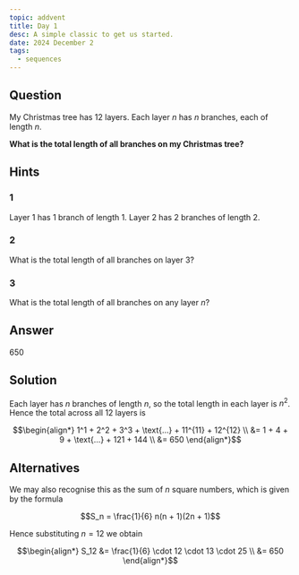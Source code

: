 ```yaml
---
topic: addvent
title: Day 1
desc: A simple classic to get us started.
date: 2024 December 2
tags:
  - sequences
---
```



## Question

My Christmas tree has $12$ layers. Each layer $n$ has $n$ branches, each of length $n$.

<strong>What is the total length of all branches on my Christmas tree?</strong>


## Hints

### 1
Layer 1 has 1 branch of length 1.
Layer 2 has 2 branches of length 2.

### 2
What is the total length of all branches on layer 3?

### 3
What is the total length of all branches on any layer $n$?


## Answer
650


## Solution

Each layer has $n$ branches of length $n$, so the total length in each layer is $n^2$. Hence the total across all 12 layers is

```math
\begin{align*}
  1^1 + 2^2 + 3^3 + \text{...} + 11^{11} + 12^{12}
  \\ &= 1 + 4 + 9 + \text{...} + 121 + 144
  \\ &= 650
\end{align*}
```

## Alternatives

We may also recognise this as the sum of $n$ square numbers, which is given by the formula

```math
S_n = \frac{1}{6} n(n + 1)(2n + 1)
```

Hence substituting $n = 12$ we obtain

```math
\begin{align*}
  S_12 &= \frac{1}{6} \cdot 12 \cdot 13 \cdot 25
    \\ &= 650
\end{align*}
```
